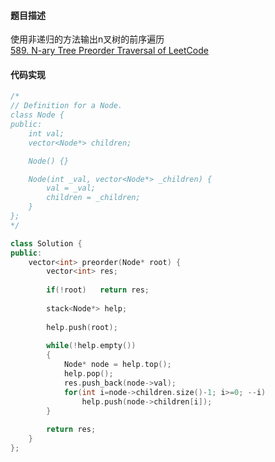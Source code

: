 #### 题目描述

使用非递归的方法输出n叉树的前序遍历    
[589. N-ary Tree Preorder Traversal of LeetCode](https://leetcode.com/problems/n-ary-tree-preorder-traversal/description/)  

#### 代码实现

```cpp
/*
// Definition for a Node.
class Node {
public:
    int val;
    vector<Node*> children;

    Node() {}

    Node(int _val, vector<Node*> _children) {
        val = _val;
        children = _children;
    }
};
*/

class Solution {
public:
    vector<int> preorder(Node* root) {
        vector<int> res;
        
        if(!root)   return res;
        
        stack<Node*> help;
        
        help.push(root);
        
        while(!help.empty())
        {
            Node* node = help.top();
            help.pop();
            res.push_back(node->val);
            for(int i=node->children.size()-1; i>=0; --i)
                help.push(node->children[i]);
        }
        
        return res;
    }
};
```